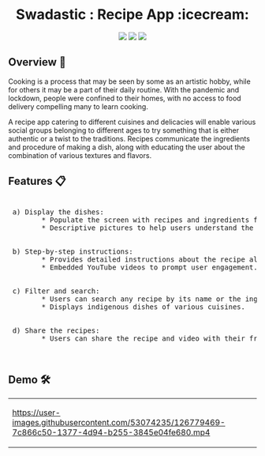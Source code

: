 <h1 align="center">Swadastic : Recipe App :icecream: </h1> 

<p align="center">
  <img src="https://img.shields.io/badge/uses%20internet-ffbf00?style=for-the-badge&logo=internet&logoColor=white">
  <img src="https://forthebadge.com/images/badges/built-for-android.svg">
  <img src="https://img.shields.io/badge/Made%20With%20Kotlin-4e1400?&style=for-the-badge&logo=kotlin&logoColor=white">
</p>


## Overview :memo:

Cooking is a process that may be seen by some as an artistic hobby, while for others it may be a part of their daily routine. With the pandemic and lockdown, people were confined to their homes, with no access to food delivery compelling many to learn cooking. <br /> 

A recipe app catering to different cuisines and delicacies will enable various social groups belonging to different ages to try something that is either authentic or a twist to the traditions. Recipes communicate the ingredients and procedure of making a dish, along with educating the user about the combination of various textures and flavors.


## Features :clipboard:
 
 <pre>
 
 a) Display the dishes: 
        * Populate the screen with recipes and ingredients fetched from APIs. 
        * Descriptive pictures to help users understand the final dish. <br />

 b) Step-by-step instructions: 
        * Provides detailed instructions about the recipe along with the exact measurements of ingredients.
        * Embedded YouTube videos to prompt user engagement. <br />

 c) Filter and search:  
        * Users can search any recipe by its name or the ingredient.
        * Displays indigenous dishes of various cuisines. <br />
        
 d) Share the recipes: 
        * Users can share the recipe and video with their friends and family. <br />

</pre>

## Demo 🛠️


<table align="center" height="50%"  width="50%"><tr><td>
 
https://user-images.githubusercontent.com/53074235/126779469-7c866c50-1377-4d94-b255-3845e04fe680.mp4

</td></tr></table> 

